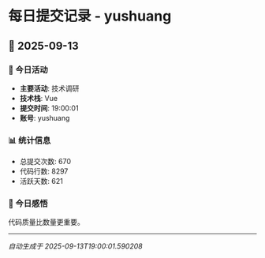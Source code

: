# 每日提交记录 - yushuang

## 📅 2025-09-13

### 🎯 今日活动
- **主要活动**: 技术调研
- **技术栈**: Vue
- **提交时间**: 19:00:01
- **账号**: yushuang

### 📊 统计信息
- 总提交次数: 670
- 代码行数: 8297
- 活跃天数: 621

### 💭 今日感悟
代码质量比数量更重要。

---
*自动生成于 2025-09-13T19:00:01.590208*
